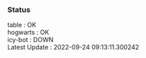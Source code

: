 ### Status


table : OK  
hogwarts : OK  
icy-bot : DOWN  
Latest Update : 2022-09-24 09:13:11.300242
